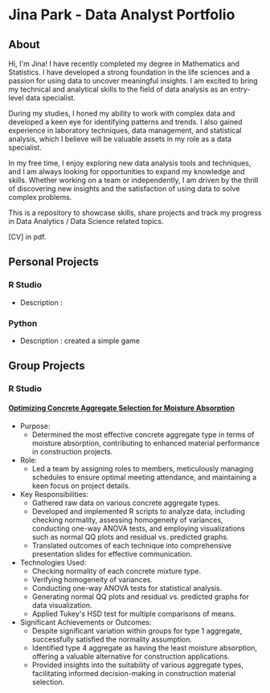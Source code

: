 # Jina Park - Data Analyst Portfolio
## About
Hi, I'm Jina! I have recently completed my degree in Mathematics and Statistics. I have developed a strong foundation in the life sciences and a passion for using data to uncover meaningful insights. I am excited to bring my technical and analytical skills to the field of data analysis as an entry-level data specialist.

During my studies, I honed my ability to work with complex data and developed a keen eye for identifying patterns and trends. I also gained experience in laboratory techniques, data management, and statistical analysis, which I believe will be valuable assets in my role as a data specialist.

In my free time, I enjoy exploring new data analysis tools and techniques, and I am always looking for opportunities to expand my knowledge and skills. Whether working on a team or independently, I am driven by the thrill of discovering new insights and the satisfaction of using data to solve complex problems.

This is a repository to showcase skills, share projects and track my progress in Data Analytics / Data Science related topics.

[CV] in pdf.

## Personal Projects
### R Studio
* Description :
### Python
* Description : created a simple game


## Group Projects
### R Studio
#### [Optimizing Concrete Aggregate Selection for Moisture Absorption](https://github.com/jinapark2150/Portfolio/blob/main/Optimizing%20Concrete%20Aggregate%20Selection%20for%20Moisture%20Absorption)
* Purpose:
  + Determined the most effective concrete aggregate type in terms of moisture absorption, contributing to enhanced material performance in construction projects.
* Role:
  + Led a team by assigning roles to members, meticulously managing schedules to ensure optimal meeting attendance, and maintaining a keen focus on project details.
* Key Responsibilities:
  + Gathered raw data on various concrete aggregate types.
  + Developed and implemented R scripts to analyze data, including checking normality, assessing homogeneity of variances, conducting one-way ANOVA tests, and employing visualizations such as normal QQ plots and residual vs. predicted graphs.
  + Translated outcomes of each technique into comprehensive presentation slides for effective communication.
* Technologies Used:
  + Checking normality of each concrete mixture type.
  + Verifying homogeneity of variances.
  + Conducting one-way ANOVA tests for statistical analysis.
  + Generating normal QQ plots and residual vs. predicted graphs for data visualization.
  + Applied Tukey's HSD test for multiple comparisons of means.
* Significant Achievements or Outcomes:
  + Despite significant variation within groups for type 1 aggregate, successfully satisfied the normality assumption.
  + Identified type 4 aggregate as having the least moisture absorption, offering a valuable alternative for construction applications.
  + Provided insights into the suitability of various aggregate types, facilitating informed decision-making in construction material selection.
